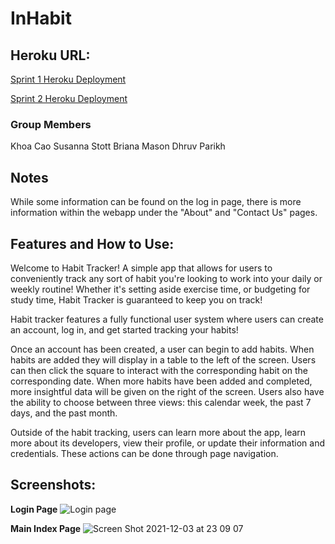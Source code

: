 # InHabit

## Heroku URL:

[Sprint 1 Heroku Deployment](https://habit-tracker-csc4530.herokuapp.com/)

[Sprint 2 Heroku Deployment](https://habit-tracker-csc4530-sprint2.herokuapp.com/)

### Group Members

Khoa Cao
Susanna Stott
Briana Mason
Dhruv Parikh


## Notes

While some information can be found on the log in page, there is more information within the webapp under the "About" and "Contact Us" pages.

## Features and How to Use:

Welcome to Habit Tracker! A simple app that allows for users to conveniently track any sort of habit you're looking to work into your daily or weekly routine! Whether it's setting aside exercise time, or budgeting for study time, Habit Tracker is guaranteed to keep you on track!

Habit tracker features a fully functional user system where users can create an account, log in, and get started tracking your habits!

Once an account has been created, a user can begin to add habits. When habits are added they will display in a table to the left of the screen. Users can then click the square to interact with the corresponding habit on the corresponding date. When more habits have been added and completed, more insightful data will be given on the right of the screen. Users also have the ability to choose between three views: this calendar week, the past 7 days, and the past month.

Outside of the habit tracking, users can learn more about the app, learn more about its developers, view their profile, or update their information and credentials. These actions can be done through page navigation.

## Screenshots:
**Login Page**
![Login page](https://cdn.discordapp.com/attachments/902243050410094686/910347033611730954/unknown.png)

**Main Index Page**
![Screen Shot 2021-12-03 at 23 09 07](https://user-images.githubusercontent.com/49083802/144697087-e4bf5159-5086-461e-938e-f7a5fe6d9b3c.png)




